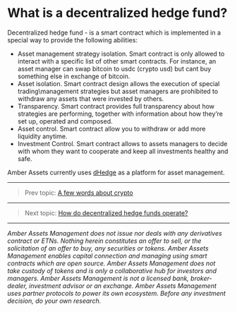 # What is a decentralized hedge fund? 

Decentralized hedge fund - is a smart contract which is implemented in a special way to provide the following abilities:

 * Asset management strategy isolation. Smart contract is only allowed to interact with a specific list of other smart contracts. For instance, an asset manager can swap bitcoin to usdc (crypto usd) but cant buy something else in exchange of bitcoin.
 * Asset isolation. Smart contract design allows the execution of special trading\management strategies but asset managers are prohibited to withdraw any assets that were invested by others. 
 * Transparency. Smart contract provides full transparency about how strategies are performing, together with information about how they’re set up, operated and composed.
 * Asset control. Smart contract allow you to withdraw or add more liquidity anytime. 
 * Investment Control. Smart contract allows to assets managers to decide with whom they want to cooperate and keep all investments healthy and safe.

Amber Assets currently uses [dHedge](https://www.dhedge.org/) as a platform for asset management.

---
> Prev topic: [A few words about crypto](about-crypto.md)
---
> Next topic: [How do decentralized hedge funds operate?](how-d-fund-operates.md)

----

*Amber Assets Management does not issue nor deals with any derivatives contract or ETNs. Nothing herein constitutes an offer to sell, or the solicitation of an offer to buy, any securities or tokens. Amber Assets Management enables capital connection and managing using smart contracts which are open source. Amber Assets Management does not take custody of tokens and is only a collaborative hub for investors and managers. Amber Assets Management is not a licensed bank, broker-dealer, investment advisor or an exchange. Amber Assets Management uses partner protocols to power its own ecosystem. Before any investment decision, do your own research.*